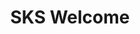 ---
type: "module"
title: "SKS Welcome"
description: "Welcome to the SKS Advanced Learning Path"
banner: "images/exoscale-icon.svg"
weight: 1
tags: [sks, kubernetes]
categories: [exoscale,kubernetes]
level: "advanced"
---
